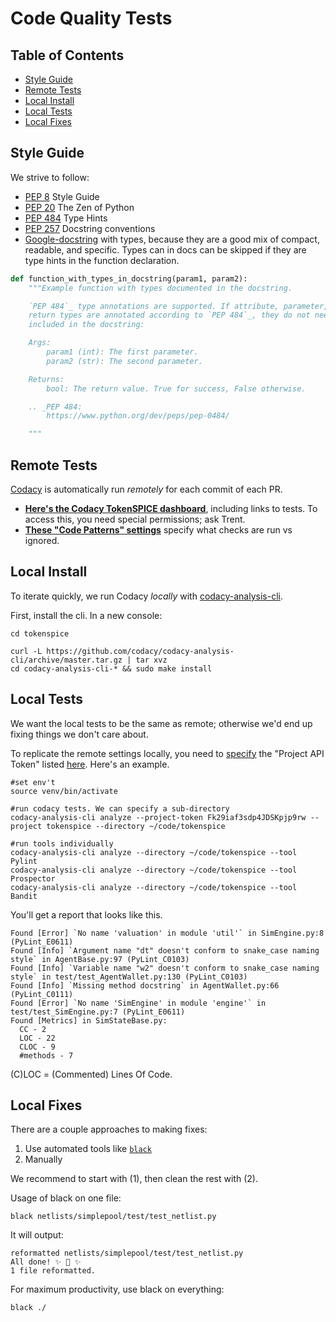 # Code Quality Tests

## Table of Contents

- [Style Guide](#style-guide)
- [Remote Tests](#remote-tests)
- [Local Install](#local-install)
- [Local Tests](#local-tests)
- [Local Fixes](#local-fixes)

## Style Guide

We strive to follow:
- [PEP 8](https://www.python.org/dev/peps/pep-0008/) Style Guide
- [PEP 20](https://www.python.org/dev/peps/pep-0020/) The Zen of Python
- [PEP 484](https://www.python.org/dev/peps/pep-0484/) Type Hints
- [PEP 257](https://www.python.org/dev/peps/pep-0257/) Docstring conventions
- [Google-docstring](https://sphinxcontrib-napoleon.readthedocs.io/en/latest/example_google.html) with types, because they are a good mix of compact, readable, and specific. Types can in docs can be skipped if they are type hints in the function declaration.

```python
def function_with_types_in_docstring(param1, param2):
    """Example function with types documented in the docstring.

    `PEP 484`_ type annotations are supported. If attribute, parameter, and
    return types are annotated according to `PEP 484`_, they do not need to be
    included in the docstring:

    Args:
        param1 (int): The first parameter.
        param2 (str): The second parameter.

    Returns:
        bool: The return value. True for success, False otherwise.

    .. _PEP 484:
        https://www.python.org/dev/peps/pep-0484/

    """
```

## Remote Tests

[Codacy](https://www.codacy.com) is automatically run _remotely_ for each commit of each PR.
- **[Here's the Codacy TokenSPICE dashboard](https://app.codacy.com/gh/tokenspice/tokenspice/dashboard?branch=main)**, including links to tests. To access this, you need special permissions; ask Trent.
- **[These "Code Patterns" settings](https://app.codacy.com/gh/tokenspice/tokenspice/patterns/list)** specify what checks are run vs ignored.

## Local Install

To iterate quickly, we run Codacy _locally_ with [codacy-analysis-cli](https://github.com/codacy/codacy-analysis-cli).

First, install the cli. In a new console:

```console
cd tokenspice

curl -L https://github.com/codacy/codacy-analysis-cli/archive/master.tar.gz | tar xvz
cd codacy-analysis-cli-* && sudo make install
```

## Local Tests

We want the local tests to be the same as remote; otherwise we'd end up fixing things we don't care about. 

To replicate the remote settings locally, you need to [specify](https://github.com/codacy/codacy-analysis-cli#project-token) the "Project API Token" listed [here](https://app.codacy.com/gh/tokenspice/tokenspice/settings/integrations). Here's an example. 
```console
#set env't
source venv/bin/activate

#run codacy tests. We can specify a sub-directory
codacy-analysis-cli analyze --project-token Fk29iaf3sdp4JDSKpjp9rw --project tokenspice --directory ~/code/tokenspice

#run tools individually
codacy-analysis-cli analyze --directory ~/code/tokenspice --tool Pylint
codacy-analysis-cli analyze --directory ~/code/tokenspice --tool Prospector
codacy-analysis-cli analyze --directory ~/code/tokenspice --tool Bandit
```

You'll get a report that looks like this.

```console
Found [Error] `No name 'valuation' in module 'util'` in SimEngine.py:8 (PyLint_E0611)
Found [Info] `Argument name "dt" doesn't conform to snake_case naming style` in AgentBase.py:97 (PyLint_C0103)
Found [Info] `Variable name "w2" doesn't conform to snake_case naming style` in test/test_AgentWallet.py:130 (PyLint_C0103)
Found [Info] `Missing method docstring` in AgentWallet.py:66 (PyLint_C0111)
Found [Error] `No name 'SimEngine' in module 'engine'` in test/test_SimEngine.py:7 (PyLint_E0611)
Found [Metrics] in SimStateBase.py:
  CC - 2
  LOC - 22
  CLOC - 9
  #methods - 7
```

(C)LOC = (Commented) Lines Of Code.


## Local Fixes

There are a couple approaches to making fixes:
1. Use automated tools like [`black`](https://pypi.org/project/black/)
2. Manually

We recommend to start with (1), then clean the rest with (2).

Usage of black on one file:
```console
black netlists/simplepool/test/test_netlist.py
```

It will output:
```console
reformatted netlists/simplepool/test/test_netlist.py
All done! ✨ 🍰 ✨
1 file reformatted.
```

For maximum productivity, use black on everything:
```console
black ./
```


